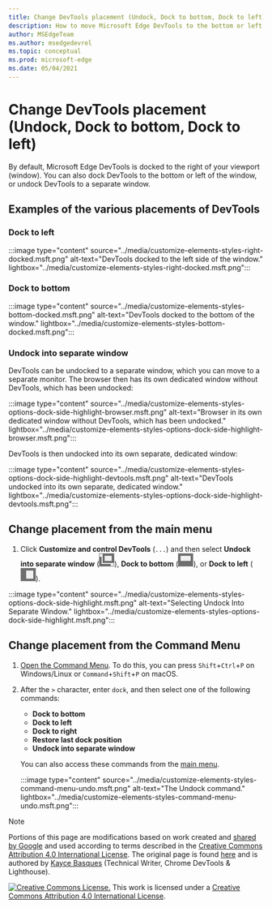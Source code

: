 ```yaml
---
title: Change DevTools placement (Undock, Dock to bottom, Dock to left)
description: How to move Microsoft Edge DevTools to the bottom or left of your viewport, or to a separate window.
author: MSEdgeTeam
ms.author: msedgedevrel
ms.topic: conceptual
ms.prod: microsoft-edge
ms.date: 05/04/2021
---
```

<!-- Copyright Kayce Basques

   Licensed under the Apache License, Version 2.0 (the "License");
   you may not use this file except in compliance with the License.
   You may obtain a copy of the License at

       https://www.apache.org/licenses/LICENSE-2.0

   Unless required by applicable law or agreed to in writing, software
   distributed under the License is distributed on an "AS IS" BASIS,
   WITHOUT WARRANTIES OR CONDITIONS OF ANY KIND, either express or implied.
   See the License for the specific language governing permissions and
   limitations under the License.  -->
# Change DevTools placement (Undock, Dock to bottom, Dock to left)

By default, Microsoft Edge DevTools is docked to the right of your viewport (window).  You can also dock DevTools to the bottom or left of the window, or undock DevTools to a separate window.


<!-- ====================================================================== -->
## Examples of the various placements of DevTools

### Dock to left

:::image type="content" source="../media/customize-elements-styles-right-docked.msft.png" alt-text="DevTools docked to the left side of the window." lightbox="../media/customize-elements-styles-right-docked.msft.png":::

### Dock to bottom

:::image type="content" source="../media/customize-elements-styles-bottom-docked.msft.png" alt-text="DevTools docked to the bottom of the window." lightbox="../media/customize-elements-styles-bottom-docked.msft.png":::

### Undock into separate window

DevTools can be undocked to a separate window, which you can move to a separate monitor.  The browser then has its own dedicated window without DevTools, which has been undocked:

:::image type="content" source="../media/customize-elements-styles-options-dock-side-highlight-browser.msft.png" alt-text="Browser in its own dedicated window without DevTools, which has been undocked." lightbox="../media/customize-elements-styles-options-dock-side-highlight-browser.msft.png":::

DevTools is then undocked into its own separate, dedicated window:

:::image type="content" source="../media/customize-elements-styles-options-dock-side-highlight-devtools.msft.png" alt-text="DevTools undocked into its own separate, dedicated window." lightbox="../media/customize-elements-styles-options-dock-side-highlight-devtools.msft.png":::


<!-- ====================================================================== -->
## Change placement from the main menu

1. Click **Customize and control DevTools** (`...`) and then select **Undock into separate window** (![Undock.](../media/undock-icon.msft.png)), **Dock to bottom** (![Dock to bottom.](../media/bottom-icon.msft.png)), or **Dock to left** (![Dock to left.](../media/left-icon.msft.png)).

:::image type="content" source="../media/customize-elements-styles-options-dock-side-highlight.msft.png" alt-text="Selecting Undock Into Separate Window." lightbox="../media/customize-elements-styles-options-dock-side-highlight.msft.png":::


<!-- ====================================================================== -->
## Change placement from the Command Menu

1. [Open the Command Menu](../command-menu/index.md).  To do this, you can press `Shift`+`Ctrl`+`P` on Windows/Linux or `Command`+`Shift`+`P` on macOS.
1. After the `>` character, enter `dock`, and then select one of the following commands:

    *  **Dock to bottom**
    *  **Dock to left**
    *  **Dock to right**
    *  **Restore last dock position**
    *  **Undock into separate window**

    You can also access these commands from the [main menu](#change-placement-from-the-main-menu).

   :::image type="content" source="../media/customize-elements-styles-command-menu-undo.msft.png" alt-text="The Undock command." lightbox="../media/customize-elements-styles-command-menu-undo.msft.png":::


<!-- ====================================================================== -->
> [!NOTE]
> Portions of this page are modifications based on work created and [shared by Google](https://developers.google.com/terms/site-policies) and used according to terms described in the [Creative Commons Attribution 4.0 International License](https://creativecommons.org/licenses/by/4.0).
> The original page is found [here](https://developers.google.com/web/tools/chrome-devtools/customize/placement) and is authored by [Kayce Basques](https://developers.google.com/web/resources/contributors#kayce-basques) (Technical Writer, Chrome DevTools \& Lighthouse).

[![Creative Commons License.](https://i.creativecommons.org/l/by/4.0/88x31.png)](https://creativecommons.org/licenses/by/4.0)
This work is licensed under a [Creative Commons Attribution 4.0 International License](https://creativecommons.org/licenses/by/4.0).
